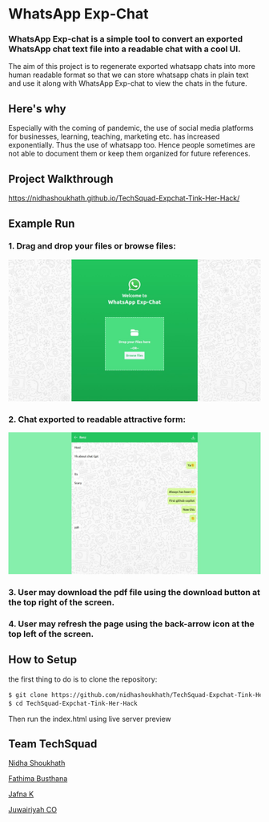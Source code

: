 # WhatsApp Exp-Chat
### WhatsApp Exp-chat is a simple tool to convert an exported WhatsApp chat text file into a readable chat with a cool UI.

The aim of this project is to regenerate exported whatsapp chats into more human readable format so that we can store whatsapp chats in plain text and use it along with WhatsApp Exp-chat to view the chats in the future.

## Here's why
Especially with the coming of pandemic, the use of social media platforms for businesses, learning, teaching, marketing etc. has increased exponentially. Thus the use of whatsapp too. Hence people sometimes are not able to document them or keep them organized for future references.

## Project Walkthrough
https://nidhashoukhath.github.io/TechSquad-Expchat-Tink-Her-Hack/

## Example Run

### 1. Drag and drop your files or browse files:

![output_1](output_1.jpg)

### 2. Chat exported to readable attractive form:

![output_2](output_2.jpg)

### 3. User may download the pdf file using the download button at the top right of the screen.

### 4. User may refresh the page using the back-arrow icon at the top left of the screen.

## How to Setup

the first thing to do is to clone the repository:

```sh
$ git clone https://github.com/nidhashoukhath/TechSquad-Expchat-Tink-Her-Hack
$ cd TechSquad-Expchat-Tink-Her-Hack
```
Then run the index.html using live server preview

## Team TechSquad 
[Nidha Shoukhath](https://github.com/nidhashoukhath)

[Fathima Busthana](https://github.com/fathima-busthana)

[Jafna K](https://github.com/Jafnak)

[Juwairiyah CO](https://github.com/juwairiyahco)

